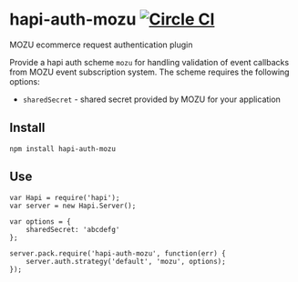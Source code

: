 hapi-auth-mozu
[![Circle CI](https://circleci.com/gh/creativelive/hapi-auth-mozu.png?style=badge)](https://circleci.com/gh/creativelive/hapi-auth-mozu)
==============

MOZU ecommerce request authentication plugin

Provide a hapi auth scheme `mozu` for handling validation of event callbacks from MOZU event subscription system.  The scheme requires the following options:
- `sharedSecret` - shared secret provided by MOZU for your application


## Install

```
npm install hapi-auth-mozu
```

## Use
```
var Hapi = require('hapi');
var server = new Hapi.Server();

var options = {
    sharedSecret: 'abcdefg'
};

server.pack.require('hapi-auth-mozu', function(err) {
    server.auth.strategy('default', 'mozu', options);
});
```

